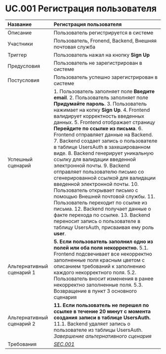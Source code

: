 # UC.001 Регистрация пользователя
<!-- Подробное описание сценария использования системы с привязкой к ролям участников и задействованным бизнес-сущностям 
https://confluence.mts.ru/pages/viewpage.action?pageId=375782119 
-->
| Название | Регистрация пользователя |
|:---------------------------|:------|
| Описание | Пользователь регистрируется в системе |
| Участники | Пользователь, Fronend, Backend, Внешняя почтовая служба |
| Триггер | Пользователь нажал на кнопку **Sign Up** |
| Предусловия | Пользователь не зарегистрирован в системе  |
| Постусловия | Пользователь успешно  зарегистрирован в системе |
| Успешный сценарий | 1. Пользователь заполняет поле **Введите email**. 2. Пользователь заполняет поле **Придумайте пароль**. 3. Пользователь нажимает на копку **Sign Up**. 4. Frontend валидирует корректность введенных данных. 5. Frontend отображает страницу **Перейдите по ссылке из письма**. 6. Frontend отправляет данные на Backend. 7. Backend создает запись о пользователе в таблице UsersAuth в захешированном виде. 8. Backend генерирует уникальную ссылку для валидации введенной электронной почты. 9. Backend отправляет пользователю письмо со сгенерированной ссылкой для валидации введенной электронной почты. 10. Пользователь открывает письмо с помощью Внешней почтовой службы. 11. Пользователь переходит по ссылке из письма. 12. Backend получает данные о факте перехода по ссылке. 13. Backend переносит запись о пользователе в таблицу UsersAuth, присваивая ему роль **user**. |
| Альтернативный сценарий 1 | **5. Если пользователь заполнил одно из полей или оба поля некорректно.** 5.1. Frontend подсвечивает все некорректно заполненные поля красным цветом с описанием требований к заполнению каждого некорректного поля. 5.2. Пользователь вносит изменения в ранее некорректно заполненные поля. 5.3. Возвращение в пункт 3 основного сценария |
| Альтернативный сценарий 2 | **11. Если пользователь не перешел по ссылке в течение 20 минут с момента создания записи в таблице UsersAuth.** 11.1. Backend удаляет запись о пользователе из таблицы UsersAuth. _Завершение альтернативного сценария_ |
| Требования | *[SEC.001](docs\README.md)* |

